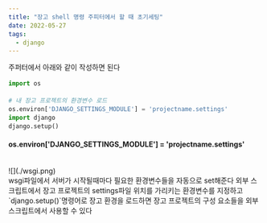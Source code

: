 ```yaml
---
title: "장고 shell 명령 주피터에서 할 때 초기세팅"
date: 2022-05-27
tags:
  - django
---
```


주퍼터에서 아래와 같이 작성하면 된다

```python
import os

# 내 장고 프로젝트의 환경변수 로드
os.environ['DJANGO_SETTINGS_MODULE'] = 'projectname.settings'
import django
django.setup()

```

#### os.environ['DJANGO_SETTINGS_MODULE'] = 'projectname.settings'

<br/>
![](./wsgi.png)
<br/>
wsgi파일에서 서버가 시작될때마다 필요한 환경변수들을 자동으로 set해준다
외부 스크립트에서 장고 프로젝트의 settings파일 위치를 가리키는 환경변수를 지정하고 `django.setup()`명령어로 장고 환경을 로드하면 장고 프로젝트의 구성 요소들을 외부 스크립트에서 사용할 수 있다





